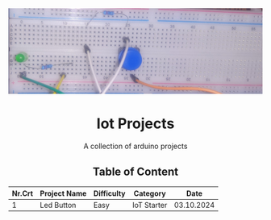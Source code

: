<div align="center">
  <img width="1188" alt="banner" src="banner.jpg">
  <h1>Iot Projects</h1>
  <p>A collection of arduino projects</p>

## Table of Content

| Nr.Crt | Project Name | Difficulty | Category    | Date       |
| ------ | ------------ | ---------- | ----------- | ---------- |
| 1      | Led Button   | Easy       | IoT Starter | 03.10.2024 |